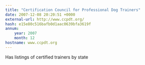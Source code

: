 ```yaml
---
title: "Certification Council for Professional Dog Trainers"
date: 2007-12-08 20:20:51 +0000
external-url: http://www.ccpdt.org/
hash: e15e80c516bafb0d1aac0639bfa3619f
annum:
    year: 2007
    month: 12
hostname: www.ccpdt.org
---
```


Has listings of certified trainers by state
